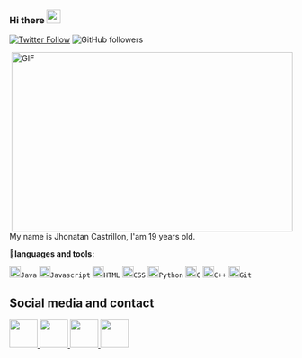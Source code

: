 ### Hi there <a href="https://www.gautamkrishnar.com/"><img src="https://media.giphy.com/media/hvRJCLFzcasrR4ia7z/giphy.gif" width="25px"></a>
[![Twitter Follow](https://img.shields.io/twitter/follow/jcastrillong_?label=Follow)](https://twitter.com/intent/follow?screen_name=jcastrillong_)
![GitHub followers](https://img.shields.io/github/followers/jcastrillong?label=Follow&style=social)

<img align="right" alt="GIF" src="https://github.com/abhisheknaiidu/abhisheknaiidu/blob/master/code.gif?raw=true" width="500" height="320" />

My name is Jhonatan Castrillon, I'am 19 years old.

**💼languages and tools:**  

<code><img height="20" src="https://cdn-icons-png.flaticon.com/512/226/226777.png">Java</code>
<code><img height="20" src="https://cdn-icons-png.flaticon.com/512/5968/5968292.png">Javascript</code>
<code><img height="20" src="https://cdn-icons-png.flaticon.com/512/5968/5968267.png">HTML</code>
<code><img height="20" src="https://cdn-icons-png.flaticon.com/512/5968/5968242.png">CSS</code>
<code><img height="20" src="https://upload.wikimedia.org/wikipedia/commons/c/c3/Python-logo-notext.svg">Python</code>
<code><img height="20" src="https://cdn-icons.flaticon.com/png/512/3665/premium/3665923.png?token=exp=1640754754~hmac=34ea37cc00a29f691acac03544b1cae0">C</code>
<code><img height="20" src="https://cdn-icons-png.flaticon.com/512/6132/6132222.png">C++</code>
<code><img height="20" src="https://iconape.com/wp-content/png_logo_vector/git-icon.png">Git</code>

## Social media and contact
<p>
  <a href= "https://www.linkedin.com/in/jcastrillong/">
    <img src="https://cdn-icons-png.flaticon.com/512/1384/1384088.png" width="50px"/>
  </a>
  <a href= "https://twitter.com/jcastrillong_">
    <img src="https://cdn-icons-png.flaticon.com/512/733/733635.png" width="50px"/>
  </a>
  <a href="https://www.instagram.com/jcastrillong/">
    <img src="https://cdn-icons-png.flaticon.com/512/1384/1384031.png" width="50px"/>
  </a>
  <a href="mailto:jhonatancastrillon34@gmail.com">
    <img src="https://cdn-icons-png.flaticon.com/512/2258/2258570.png" width="50px"/>
  </a>
</p>

<!---
JhonatanCastrillon/JhonatanCastrillon is a ✨ special ✨ repository because its `README.md` (this file) appears on your GitHub profile.
You can click the Preview link to take a look at your changes.
--->
